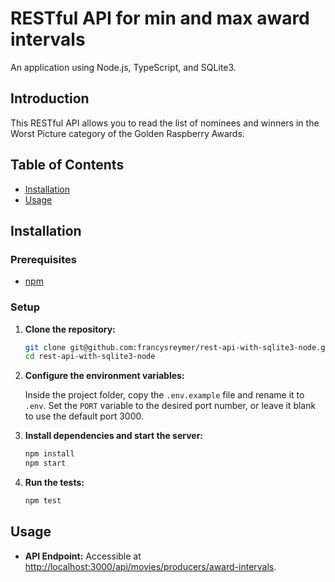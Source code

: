 # RESTful API for min and max award intervals 

An application using Node.js, TypeScript, and SQLite3.

## Introduction

This RESTful API allows you to read the list of nominees and winners in the Worst Picture category of the Golden Raspberry Awards.

## Table of Contents

- [Installation](#installation)
- [Usage](#usage)

## Installation

### Prerequisites

- [npm](https://www.npmjs.com/)

### Setup

1. **Clone the repository:**

    ```bash
    git clone git@github.com:francysreymer/rest-api-with-sqlite3-node.git
    cd rest-api-with-sqlite3-node
    ```

2. **Configure the environment variables:**

    Inside the project folder, copy the `.env.example` file and rename it to `.env`. Set the `PORT` variable to the desired port number, or leave it blank to use the default port 3000.

3. **Install dependencies and start the server:**

    ```bash
    npm install
    npm start
    ```

4. **Run the tests:**

    ```bash
    npm test
    ```

## Usage

- **API Endpoint:** Accessible at [http://localhost:3000/api/movies/producers/award-intervals](http://localhost:3000/api/movies/producers/award-intervals).